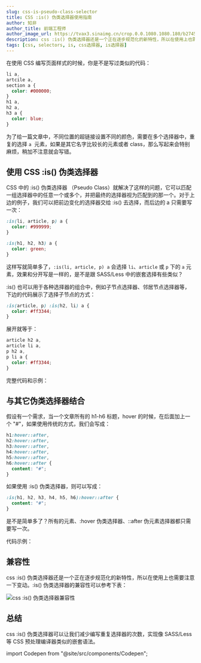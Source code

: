 ```yaml
---
slug: css-is-pseudo-class-selector
title: CSS :is() 伪类选择器使用指南
author: 知非
author_title: 前端工程师
author_image_url: https://tvax3.sinaimg.cn/crop.0.0.1080.1080.180/b2745d44ly8g8s4muqeggj20u00u0n0k.jpg?KID=imgbed,tva&Expires=1582389585&ssig=EvXmyu%2FXsX
description: css :is() 伪类选择器还是一个正在逐步规范化的新特性，所以在使用上也需要注意一下变动，总之，它可以让我们减少编写重复选择器的次数，实现像 SASS/Less 等 CSS 预处理编译器类似的嵌套语法。
tags: [css, selectors, is, css选择器, is选择器]
---
```


在使用 CSS 编写页面样式的时候，你是不是写过类似的代码：

```css
li a,
artcile a,
section a {
  color: #000000;
}
h1 a,
h2 a,
h3 a {
  color: blue;
}
```

为了给一篇文章中，不同位置的超链接设置不同的颜色，需要在多个选择器中，重复的选择 `a`  元素，如果是其它名字比较长的元素或者 class，那么写起来会特别麻烦，稍加不注意就会写错。

<!-- truncate -->

## 使用 CSS :is() 伪类选择器

CSS 中的 :is() 伪类选择器 （Pseudo Class）就解决了这样的问题，它可以匹配一组选择器中的任意一个或多个，并把最终的选择器视为匹配到的那一个。对于上边的例子，我们可以把前边变化的选择器交给 :is() 去选择，而后边的 a 只需要写一次：

```css
:is(li, article, p) a {
  color: #999999;
}

:is(h1, h2, h3) a {
  color: green;
}
```

这样写就简单多了，`:is(li, article, p) a` 会选择 `li`、`article` 或 `p` 下的 `a` 元素，效果和分开写是一样的，是不是跟 SASS/Less 中的嵌套选择有些类似？

:is() 也可以用于各种选择器的组合中，例如子节点选择器、邻居节点选择器等，下边的代码展示了选择子节点的方式：

```css
:is(article, p) :is(h2, li) a {
  color: #ff3344;
}
```

展开就等于：

```css
article h2 a,
article li a,
p h2 a,
p li a {
  color: #ff3344;
}
```

完整代码和示例：

<Codepen title="css :is() 伪类选择器" hash="qBrjgpN" />

## 与其它伪类选择器结合

假设有一个需求，当一个文章所有的 h1-h6 标题，hover 的时候，在后面加上一个 "#"，如果使用传统的方式，我们会写成：

```css
h1:hover::after,
h2:hover::after,
h3:hover::after,
h4:hover::after,
h5:hover::after,
h6:hover::after {
  content: "#";
}
```

如果使用 :is() 伪类选择器，则可以写成：

```css
:is(h1, h2, h3, h4, h5, h6):hover::after {
  content: "#";
}
```

是不是简单多了？所有的元素、:hover 伪类选择器、::after 伪元素选择器都只需要写一次。

代码示例：

<Codepen title="css :is() 伪类选择器" hash="gOmRqGo" />

## 兼容性

css :is() 伪类选择器还是一个正在逐步规范化的新特性，所以在使用上也需要注意一下变动。:is() 伪类选择器的兼容性可以参考下表：

![css :is() 伪类选择器兼容性](./img/2021-06-07-css-is-pseudo-class-selector/2021-06-07-14-04-18.webp)

## 总结

css :is() 伪类选择器可以让我们减少编写重复选择器的次数，实现像 SASS/Less 等 CSS 预处理编译器类似的嵌套语法。

import Codepen from "@site/src/components/Codepen";